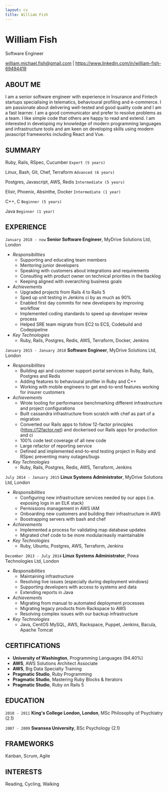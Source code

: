 ```yaml
---
layout: cv
title: William Fish
---
```


# William Fish

Software Engineer

<div id="webaddress">
<a href="william.michael.fish@gmail.com">william.michael.fish@gmail.com</a>
| <a href="https://www.linkedin.com/in/william-fish-69494419">https://www.linkedin.com/in/william-fish-69494419</a>
</div>

## ABOUT ME

I am a senior software engineer with experience in Insurance and Fintech startups
specialising in telematics, behavioural profiling and e-commerce. I am passionate about
delivering well-tested and good quality code and I am a fast learner. I am a good communicator
and prefer to resolve problems as a team. I like simple code that others are happy to read and
extend. I am interested in developing my knowledge of modern programming languages and infrastructure
tools and am keen on developing skills using modern javascript frameworks including React and Vue.

## SUMMARY

Ruby, Rails, RSpec, Cucumber
`Expert (5 years)`

Linux, Bash, Git, Chef, Terraform
`Advanced (6 years)`

Postgres, Javascript, AWS, Redis
`Intermediate (5 years)`

Elixir, Phoenix, Absinthe, Docker
`Intermediate (1 year)`

C++, C
`Beginner (5 years)`

Java
`Beginner (1 year)`

## EXPERIENCE

`January 2018 - now`
**Senior Software Engineer**, MyDrive Solutions Ltd, London
  - _Responsibilities_
    - Supporting and educating team members
    - Mentoring junior developers
    - Speaking with customers about integrations and requirements
    - Consulting with product owner on technical priorities in the backlog
    - Keeping aligned with overarching business goals
  - _Achievements_
    - Upgraded projects from Rails 4 to Rails 5
    - Sped up unit testing in Jenkins ci by as much as 90% 
    - Enabled first day commits for new developers by improving workflow
    - Implemented coding standards to speed up developer review process
    - Helped SRE team migrate from EC2 to ECS, Codebuild and Codepipeline
  - _Key Technologies_
    - Ruby, Rails, Postgres, Redis, AWS, Terraform, Docker, Jenkins

`January 2015 - January 2018`
**Software Engineer**, MyDrive Solutions Ltd, London
  - _Responsibilities_
    - Building api and customer support portal services in Ruby, Rails, Postgres and Redis
    - Adding features to behavioural profiler in Ruby and C++
    - Working with mobile engineers to get end-to-end features working for insurer customers
  - _Achievements_
    - Wrote tooling for performance benchmarking different infrastructure and project configurations
    - Built cassandra infrastructure from scratch with chef as part of a migration
    - Converted our Rails apps to follow 12-factor principles (https://12factor.net) and dockerised our Rails apps for production and ci
    - 100% code test coverage of all new code
    - Large refactor of reporting service
    - Defined and implemented end-to-end testing project in Ruby and RSpec preventing many outages/bugs
  - _Key Technologies_
    - Ruby, Rails, Postgres, Redis, AWS, Terraform, Jenkins

`July 2014 - January 2015`
**Linux Systems Administrator**, MyDrive Solutions Ltd, London
  - _Responsibilities_
    - Configuring new infrastructure services needed by our apps (i.e. exposing logs in an ELK stack)
    - Permissions management in AWS IAM
    - Onboarding new customers and building their infrastructure in AWS
    - Boostrapping servers with bash and chef
  - _Achievements_
    - Implemented a process for validating map database updates
    - Migrated chef code to be more modular/easily maintainable
  - _Key Technologies_
    - Ruby, Ubuntu, Postgres, AWS, Terraform, Jenkins

`December 2013 - July 2014`
**Linux Systems Administrator**, Powa Technologies Ltd, London
  - _Responsibilities_
    - Maintaining infrastructure
    - Resolving live issues (especially during deployment windows)
    - Supporting developers with access to systems and data
    - Extending reports in Java
  - _Achievements_
    - Migrating from manual to automated deployment processes
    - Migrating legacy products from Rackspace to AWS
    - Resolving complex issues with our backup infrastructure
  - _Key Technologies_
    - Java, CentOS MySQL, AWS, Rackspace, Puppet, Jenkins, Bacula, Apache Tomcat

## CERTIFICATIONS

- **University of Washington**, Programming Languages (94.40%)
- **AWS**, AWS Solutions Architect Associate
- **AWS**, Big Data Specialty Training
- **Pragmatic Studio**, Ruby Programming
- **Pragmatic Studio**, Mastering Ruby Blocks & Iterators
- **Pragmatic Studio**, Ruby on Rails 5

## EDUCATION

`2010 - 2011`
**King's College London, London**, MSc Philosophy of Psychiatry (2.1)

`2007 - 2009`
**Swansea University**, BSc Psychology (2.1)

## FRAMEWORKS

Kanban, Scrum, Agile

## INTERESTS

Reading, Cycling, Walking

<!-- ### Footer

Last updated: May 2013 -->
